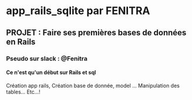 # app_rails_sqlite par FENITRA #

## PROJET : Faire ses premières bases de données en Rails ##
### Pseudo sur slack :  @Fenitra
	
#### Ce n'est qu'un début sur Rails et sql
  Création app rails, 
  Création base de donnée, model ...
  Manipulation des tables...
  Etc...! 
  
	

